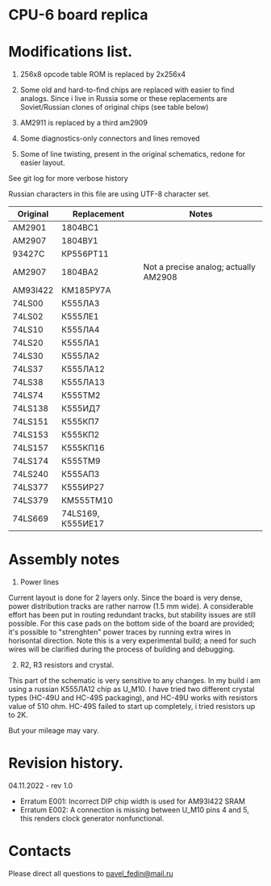 # CPU-6 board replica

# Modifications list.

1. 256x8 opcode table ROM is replaced by 2x256x4

2. Some old and hard-to-find chips are replaced with easier to find analogs.
Since i live in Russia some or these replacements are Soviet/Russian clones of
original chips (see table below)

3. AM2911 is replaced by a third am2909

4. Some diagnostics-only connectors and lines removed

5. Some of line twisting, present in the original schematics, redone for easier layout.

See git log for more verbose history

Russian characters in this file are using UTF-8 character set.

|Original       |Replacement            |Notes					|
|---------------|-----------------------|---------------------------------------|
|AM2901		|1804ВС1		|					|
|AM2907		|1804ВУ1		|					|
|93427C		|КР556РТ11		|					|
|AM2907		|1804BA2		|Not a precise analog; actually AM2908	|
|AM93l422	|КМ185РУ7А		|					|
|74LS00		|К555ЛА3		|					|
|74LS02		|К555ЛЕ1		|					|
|74LS10		|К555ЛА4		|					|
|74LS20		|К555ЛА1		|					|
|74LS30		|К555ЛА2		|					|
|74LS37		|К555ЛА12		|					|
|74LS38		|К555ЛА13		|					|
|74LS74		|К555ТМ2		|					|
|74LS138	|К555ИД7		|					|
|74LS151	|К555КП7		|					|
|74LS153	|К555КП2		|					|
|74LS157	|К555КП16		|					|
|74LS174	|К555ТМ9		|					|
|74LS240	|К555АП3		|					|
|74LS377	|К555ИР27		|					|
|74LS379	|КМ555ТМ10		|					|
|74LS669	|74LS169, К555ИЕ17	|					|

# Assembly notes

1. Power lines

Current layout is done for 2 layers only. Since the board is very dense, power distribution tracks 
are rather narrow (1.5 mm wide). A considerable effort has been put in routing redundant tracks,
but stability issues are still possible. For this case pads on the bottom side of the board are
provided; it's possible to "strenghten" power traces by running extra wires in horisontal
direction. Note this is a very experimental build; a need for such wires will be clarified during
the process of building and debugging.

2. R2, R3 resistors and crystal.

This part of the schematic is very sensitive to any changes. In my build i am using a russian
К555ЛА12 chip as U_M10. I have tried two different crystal types (HC-49U and HC-49S packaging),
and HC-49U works with resistors value of 510 ohm. HC-49S failed to start up completely, i tried
resistors up to 2K.

But your mileage may vary.

# Revision history.

04.11.2022 - rev 1.0

* Erratum E001: Incorrect DIP chip width is used for AM93l422 SRAM
* Erratum E002: A connection is missing between U_M10 pins 4 and 5, this renders clock generator nonfunctional.

# Contacts

Please direct all questions to pavel_fedin@mail.ru
